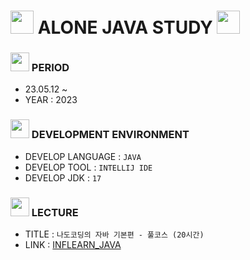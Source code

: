 # <img src = "https://cdn-icons-png.flaticon.com/128/4869/4869749.png" width = "37" height = "37"> ALONE JAVA STUDY <img src = "https://cdn-icons-png.flaticon.com/128/4869/4869749.png" width = "37" height = "37" >

### <img src = "https://cdn-icons-png.flaticon.com/128/4341/4341050.png" width = "30" height = "30" > PERIOD 
- 23.05.12 ~  
- YEAR : 2023

### <img src = "https://cdn-icons-png.flaticon.com/128/4341/4341102.png" width = "30" height = "30"> DEVELOPMENT ENVIRONMENT
- DEVELOP LANGUAGE :  ` JAVA `
- DEVELOP TOOL : ` INTELLIJ IDE ` 
- DEVELOP JDK : ` 17 `

### <img src = "https://cdn-icons-png.flaticon.com/128/4341/4341053.png" width = "30" heigth = "30"> LECTURE
- TITLE : ` 나도코딩의 자바 기본편 - 풀코스 (20시간) `
- LINK : [INFLEARN_JAVA](https://bit.ly/INFLEARN_JAVA_LECTURE)
